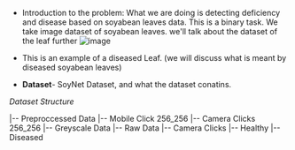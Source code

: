 
- Introduction to the problem: What we are doing is detecting deficiency and disease based on soyabean leaves data. This is a binary task. We take image dataset of soyabean leaves. we'll talk about the dataset of the leaf further ![image](https://github.com/papichoolo/Soybeans/assets/63441604/072e5f97-de6e-4a05-b665-05b97971c88e)

- This is an example of a diseased Leaf. (we will discuss what is meant by diseased soyabean leaves) 
- **Dataset**- SoyNet Dataset, and what the dataset conatins.


_Dataset Structure_

|-- Preproccessed Data
    |-- Mobile Click 256_256
    |-- Camera Clicks 256_256
    |-- Greyscale Data
|-- Raw Data
     |-- Camera Clicks
	     |-- Healthy
	     |-- Diseased
    


